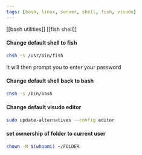 ```yaml
---
tags: [bash, linux, server, shell, fish, visudo]
---
```

[[bash utilities]]
[[fish shell]]

#### Change default shell to fish
```bash
chsh -s /usr/bin/fish
```
It will then prompt you to enter your password

#### Change default shell back to bash
```bash
chsh -s /bin/bash
```

#### Change default visudo editor
```bash
sudo update-alternatives --config editor
```

#### set ownership of folder to current user
```bash
chown -R $(whoami) ~/FOLDER
```